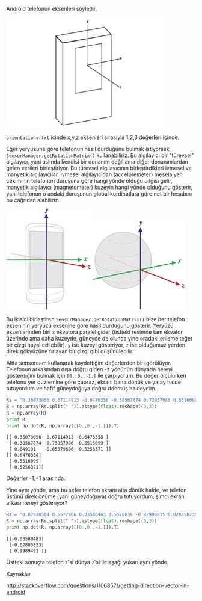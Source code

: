 Android telefonun eksenleri şöyledir,

![](andaxis.png)

`orientations.txt` icinde x,y,z eksenleri sırasıyla 1,2,3 değerleri
içinde.

Eğer yeryüzüne göre telefonun nasıl durduğunu bulmak istiyorsak,
`SensorManager.getRotationMatrix()` kullanabiliriz. Bu algılayıcı bir
"türevsel" algılayıcı, yani aslında kendisi bir donanım değil ama
diğer donanımlardan gelen verileri birleştiriyor. Bu türevsel
algılayıcının birleştirdikleri ivmesel ve manyetik
algılayıcılar. İvmesel algılayıcıdan (acceloremeter) mesela yer
çekiminin telefonun duruşuna göre hangi yönde olduğu bilgisi gelir,
manyetik algılayıcı (magnetometer) kuzeyin hangi yönde olduğunu
gösterir, yani telefonun o andaki duruşunun global kordinatlara göre
net bir hesabını bu çağrıdan alabiliriz.

![](rphone.png)
![](rworld.png)

Bu ikisini birleştiren `SensorManager.getRotationMatrix()` bize her
telefon ekseninin yeryüzü eksenine göre nasıl durduğunu
gösterir. Yeryüzü eksenlerinden biri `x` ekvatora paralel gider
(üstteki resimde tam ekvator üzerinde ama daha kuzeyde, güneyde de
olunca yine oradaki enleme teğet bir çizgi hayal edilebilir). `y` ise
kuzeyi gösteriyor, `z` ise olduğumuz yerden direk gökyüzüne fırlayan
bir çizgi gibi düşünülebilir.

Altta sensorcam kullanarak kaydettiğim değerlerden biri
görülüyor. Telefonun arkasından dışa doğru giden -z yönünün dünyada
nereyi gösterdiğini bulmak için `[0.,0.,-1.]` ile çarpıyorum. Bu değer
ölçülürken telefonu yer düzlemine göre çapraz, ekranı bana dönük ve
yatay halde tutuyordum ve hafif güneydoğuya doğru dönmüş haldeydim.
 
```python
Rs = "0.36073056 0.67114913 -0.6476358 -0.38567874 0.73957986 0.5516099 0.849191 0.050796863 0.5256371"
R = np.array(Rs.split(" ")).astype(float).reshape((3,3))
R = np.array(R)
print R
print np.dot(R, np.array([[0.,0.,-1.]]).T)
```

```text
[[ 0.36073056  0.67114913 -0.6476358 ]
 [-0.38567874  0.73957986  0.5516099 ]
 [ 0.849191    0.05079686  0.5256371 ]]
[[ 0.6476358]
 [-0.5516099]
 [-0.5256371]]
```
Değerler -1,+1 arasında.

Yine aynı yönde, ama bu sefer telefon ekranı alta dönük halde, ve
telefon üstünü direk önüme (yani güneydoğuya) doğru tutuyordum, şimdi
ekran arkası nereyi gösteriyor?

```python
Rs = "0.82920504 0.5577966 0.03580483 0.5570639 -0.82996815 0.028858235 0.045813892 -0.0039838166 -0.9989421"
R = np.array(Rs.split(" ")).astype(float).reshape((3,3))
print np.dot(R, np.array([[0.,0.,-1.]]).T)
```

```text
[[-0.03580483]
 [-0.02885823]
 [ 0.9989421 ]]
```

Üstteki sonuçta telefon `z`'si dünya `z`'si ile aşağı yukarı aynı
yönde.

Kaynaklar

http://stackoverflow.com/questions/11068571/getting-direction-vector-in-android














